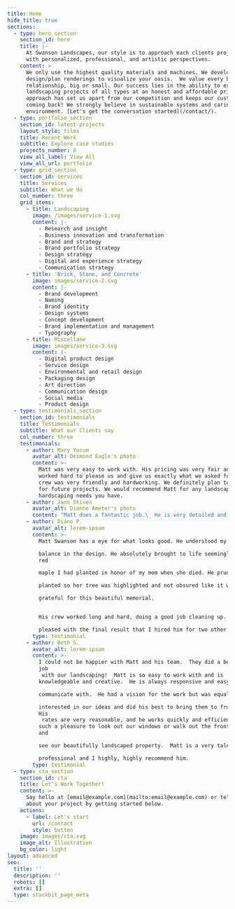 ```yaml
---
title: Home
hide_title: true
sections:
  - type: hero_section
    section_id: hero
    title: |-
      At Swanson Landscapes, our style is to approach each clients project 
      with personalized, professional, and artistic perspectives.
    content: >
      We only use the highest quality materials and machines. We develop
      design/plan renderings to visualize your oasis.  We value every business
      relationship, big or small. Our success lies in the ability to execute
      landscaping projects of all types at an honest and affordable price. This
      approach has set us apart from our competition and keeps our customers
      coming back! We strongly believe in sustainable systems and caring for the
      environment. [Let's get the conversation started](/contact/).
  - type: portfolio_section
    section_id: latest-projects
    layout_style: tiles
    title: Recent Work
    subtitle: Explore case studies
    projects_number: 6
    view_all_label: View All
    view_all_url: portfolio
  - type: grid_section
    section_id: services
    title: Services
    subtitle: What we do
    col_number: three
    grid_items:
      - title: Landscaping
        image: /images/service-1.svg
        content: |-
          - Research and insight
          - Business innovation and transformation
          - Brand and strategy
          - Brand portfolio strategy
          - Design strategy
          - Digital and experience strategy
          - Communication strategy
      - title: 'Brick, Stone, and Concrete'
        image: images/service-2.svg
        content: |-
          - Brand development
          - Naming
          - Brand identity
          - Design systems
          - Concept development
          - Brand implementation and management
          - Typography
      - title: Miscellane
        image: images/service-3.svg
        content: |-
          - Digital product design
          - Service design
          - Environmental and retail design
          - Packaging design
          - Art direction
          - Communication design
          - Social media
          - Product design
  - type: testimonials_section
    section_id: testimonials
    title: Testimonials
    subtitle: What our Clients say
    col_number: three
    testimonials:
      - author: Mary Yocum
        avatar_alt: Desmond Eagle's photo
        content: >-
          Matt was very easy to work with. His pricing was very fair and he
          worked hard to please us and give us exactly what we asked for. His
          crew was very friendly and hardworking. We definitely plan to use him
          for future projects. We would recommend Matt for any landscaping or
          hardscaping needs you have.
      - author: Jann Stiven
        avatar_alt: Dianne Ameter's photo
        content: "Matt does a fantastic job.\_ He is very detailed and cleans everything up when he is done.\_ Our yard has never looked so good.\_ I can't wait for his next work day with us."
      - author: Diane P.
        avatar_alt: lorem-ipsum
        content: >-
          Matt Swanson has a eye for what looks good. He understood my need for 

          balance in the design. He absolutely brought to life seemingly the
          red 

          maple I had planted in honor of my mom when she died. He pruned and 

          planted so her tree was highlighted and not obsured like it was. I am 

          grateful for this beautiful memorial. 


          His crew worked long and hard, doing a good job cleaning up. I was so 

          pleased with the final result that I hired him for two other projects.
        type: testimonial
      - author: Beth S.
        avatar_alt: lorem-ipsum
        content: >-
          I could not be happier with Matt and his team.  They did a beautiful
          job
           with our landscaping!  Matt is so easy to work with and is 
          knowledgeable and creative.  He is always responsive and easy to 

          communicate with.  He had a vision for the work but was equally 

          interested in our ideas and did his best to bring them to fruition. 
          His
           rates are very reasonable, and he works quickly and efficiently. It is 
          such a pleasure to look out our windows or walk out the front door
          and 

          see our beautifully landscaped property.  Matt is a very talented 

          professional and I highly, highly recommend him.
        type: testimonial
  - type: cta_section
    section_id: cta
    title: Let’s Work Together!
    content: >-
      Say hello at [email@example.com](mailto:email@example.com) or tell us more
      about your project by getting started below.
    actions:
      - label: Let's start
        url: /contact
        style: button
    image: images/cta.svg
    image_alt: Illustration
    bg_color: light
layout: advanced
seo:
  title: ''
  description: ''
  robots: []
  extra: []
  type: stackbit_page_meta
---
```

